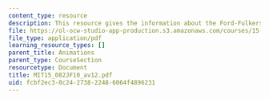 ```yaml
---
content_type: resource
description: This resource gives the information about the Ford-Fulkerson algorithm.
file: https://ol-ocw-studio-app-production.s3.amazonaws.com/courses/15-082j-network-optimization-fall-2010/fcbf2ec30c24273822486064f4896231_MIT15_082JF10_av12.pdf
file_type: application/pdf
learning_resource_types: []
parent_title: Animations
parent_type: CourseSection
resourcetype: Document
title: MIT15_082JF10_av12.pdf
uid: fcbf2ec3-0c24-2738-2248-6064f4896231
---
```


